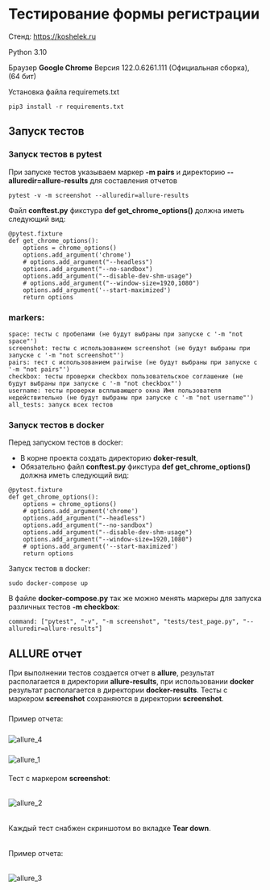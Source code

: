 # Тестирование формы регистрации
Стенд: https://koshelek.ru 

Python 3.10

Браузер __Google Chrome__ Версия 122.0.6261.111 (Официальная сборка), (64 бит)

Установка файла requiremets.txt
````
pip3 install -r requirements.txt
````
## Запуск тестов

### Запуск тестов в pytest
При запуске тестов указываем маркер __-m pairs__ и директорию __--alluredir=allure-results__ для составления отчетов
````
pytest -v -m screenshot --alluredir=allure-results
````
Файл __conftest.py__ фикстура __def get_chrome_options()__ должна иметь следующий вид:
````
@pytest.fixture
def get_chrome_options():
    options = chrome_options()
    options.add_argument('chrome')
    # options.add_argument("--headless")
    options.add_argument("--no-sandbox")
    options.add_argument("--disable-dev-shm-usage")
    # options.add_argument("--window-size=1920,1080")
    options.add_argument('--start-maximized')
    return options
````

### markers:
````
space: тесты с пробелами (не будут выбраны при запуске с '-m "not space"')
screenshot: тесты с использованием screenshot (не будут выбраны при запуске с '-m "not screenshot"')
pairs: тест с использованием pairwise (не будут выбраны при запуске с '-m "not pairs"')
checkbox: тесты проверки checkbox пользовательское соглашение (не будут выбраны при запуске с '-m "not checkbox"')
username: тесты проверки всплывающего окна Имя пользователя недействительно (не будут выбраны при запуске с '-m "not username"')
all_tests: запуск всех тестов
````
### Запуск тестов в docker

Перед запуском тестов в docker:
- В корне проекта создать директорию __doker-result__,
- Обязательно файл __conftest.py__ фикстура __def get_chrome_options()__ должна иметь следующий вид:  
````
@pytest.fixture
def get_chrome_options():
    options = chrome_options()
    # options.add_argument('chrome')
    options.add_argument("--headless")
    options.add_argument("--no-sandbox")
    options.add_argument("--disable-dev-shm-usage")
    options.add_argument("--window-size=1920,1080")
    # options.add_argument('--start-maximized')
    return options
````
Запуск тестов в docker:
````
sudo docker-compose up
````
В файле __docker-compose.py__ так же можно менять маркеры для запуска различных тестов __-m checkbox__:
````
command: ["pytest", "-v", "-m screenshot", "tests/test_page.py", "--alluredir=allure-results"]
````
## ALLURE отчет
При выполнении тестов создается отчет в __allure__, результат располагается в директории __allure-results__,
при использовании __docker__ результат располагается в директории __docker-results__.
Тесты с маркером __screenshot__ сохраняются в директории __screenshot__.
#####
Пример отчета:
#####
![allure_4](https://github.com/MaximRock/Python/assets/95434302/ad05976a-c231-4738-a1f5-ea7db6e51119)
#####
![allure_1](https://github.com/MaximRock/Python/assets/95434302/05f1074a-449b-4a7d-a33d-7898d930343d)
####
Тест с маркером __screenshot__:
######
![allure_2](https://github.com/MaximRock/Python/assets/95434302/c1fa6e1d-deec-4aec-9307-1ee3b03acb04)
######
Каждый тест снабжен скриншотом во вкладке __Tear down__.
######
Пример отчета:
######
![allure_3](https://github.com/MaximRock/Python/assets/95434302/62f6f1b5-1a3e-46c6-9835-3172bf8aadf3)
